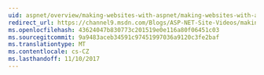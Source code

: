 ```yaml
---
uid: aspnet/overview/making-websites-with-aspnet/making-websites-with-aspnet
redirect_url: https://channel9.msdn.com/Blogs/ASP-NET-Site-Videos/making-websites-with-aspnet
ms.openlocfilehash: 43624047b830773c201519e0e116a80f06451c03
ms.sourcegitcommit: 9a9483aceb34591c97451997036a9120c3fe2baf
ms.translationtype: MT
ms.contentlocale: cs-CZ
ms.lasthandoff: 11/10/2017
---
```

